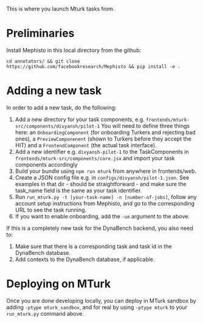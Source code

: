 This is where you launch Mturk tasks from.

# Preliminaries

Install Mephisto in this local directory from the github:

`cd annotators/ && git clone https://github.com/facebookresearch/Mephisto && pip install -e .`

# Adding a new task

In order to add a new task, do the following:

1. Add a new directory for your task components, e.g.
   `frontends/mturk-src/components/divyansh/pilot-1`
   You will need to define three things here: an `OnboardingComponent` (for onboarding Turkers and rejecting bad ones), a `PreviewComponenent` (shown to Turkers before they accept the HIT) and a `FrontendComponent` (the actual task interface).
2. Add a new identifier e.g. `divyansh-pilot-1` to the TaskComponents in
   `frontends/mturk-src/components/core.jsx` and import your task components accordingly
3. Build your bundle using `npm run mturk` from anywhere in frontends/web.
3. Create a JSON config file e.g. in `configs/divyansh/pilot-1.json`. See examples in that dir - should be straightforward - and make sure the task_name field is the same as your task identifier.
4. Run `run_mturk.py -t [your-task-name] -n [number-of-jobs]`, follow any account setup instructions from Mephisto, and go to the corresponding URL to see the task running.
5. If you want to enable onboarding, add the `-uo` argument to the above.

If this is a completely new task for the DynaBench backend, you also need to:

1. Make sure that there is a corresponding task and task id in the DynaBench database.
2. Add contexts to the DynaBench database, if applicable.

# Deploying on MTurk

Once you are done developing locally, you can deploy in MTurk sandbox by adding `-ptype mturk_sandbox`, and for real by using `-ptype mturk` to your `run_mturk.py` command above.

